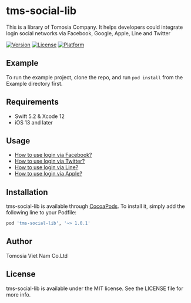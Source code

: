 # tms-social-lib

This is a library of Tomosia Compạny. It helps developers could integrate login social networks via Facebook, Google, Apple, Line and Twitter


[![Version](https://img.shields.io/cocoapods/v/tms-social-lib.svg?style=flat)](https://cocoapods.org/pods/tms-social-lib)
[![License](https://img.shields.io/cocoapods/l/tms-social-lib.svg?style=flat)](https://cocoapods.org/pods/tms-social-lib)
[![Platform](https://img.shields.io/cocoapods/p/tms-social-lib.svg?style=flat)](https://cocoapods.org/pods/tms-social-lib)

## Example

To run the example project, clone the repo, and run `pod install` from the Example directory first.

## Requirements

- Swift 5.2 & Xcode 12
- iOS 13 and later

## Usage

- [How to use login via Facebook?](./README/Facebook.md)
- [How to use login via Twitter?](./README/Twitter.md)
- [How to use login via Line?](./README/Line.md)
- [How to use login via Apple?](./README/Apple.md)

## Installation

tms-social-lib is available through [CocoaPods](https://cocoapods.org). To install
it, simply add the following line to your Podfile:

```ruby
pod 'tms-social-lib', '~> 1.0.1'
```

## Author

Tomosia Viet Nam Co.Ltd

## License

tms-social-lib is available under the MIT license. See the LICENSE file for more info.
